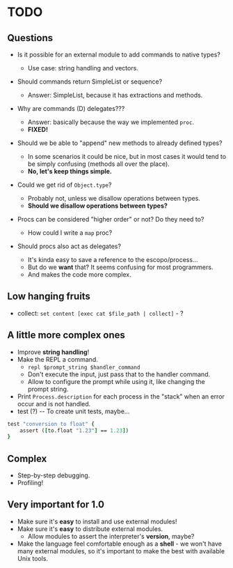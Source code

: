 # TODO

## Questions

* Is it possible for an external module to add commands to native types?
    * Use case: string handling and vectors.

* Should commands return SimpleList or sequence?
    * Answer: SimpleList, because it has extractions and methods.
* Why are commands (D) delegates???
    * Answer: basically because the way we implemented `proc`.
    * **FIXED!**
* Should we be able to "append" new methods to already defined types?
    * In some scenarios it could be nice, but in most cases it would tend
      to be simply confusing (methods all over the place).
    * **No, let's keep things simple.**

* Could we get rid of `Object.type`?
    * Probably not, unless we disallow operations between types.
    * **Should we disallow operations between types?**

* Procs can be considered "higher order" or not? Do they need to?
    * How could I write a `map` proc?
* Should procs also act as delegates?
    * It's kinda easy to save a reference to the escopo/process...
    * But do we **want** that? It seems confusing for most programmers.
    * And makes the code more complex.

## Low hanging fruits

* collect: `set content [exec cat $file_path | collect]` - ?

## A little more complex ones

* Improve **string handling**!
* Make the REPL a command.
    * `repl $prompt_string $handler_command`
    * Don't execute the input, just pass that to the handler command.
    * Allow to configure the prompt while using it, like changing the
      prompt string.
* Print `Process.description` for each process in the "stack" when an
  error occur and is not handled.
* test (?) -- To create unit tests, maybe...

```tcl
test "conversion to float" {
    assert ([to.float "1.23"] == 1.23])
}
```

## Complex

* Step-by-step debugging.
* Profiling!

## Very important for 1.0

* Make sure it's **easy** to install and use external modules!
* Make sure it's **easy** to distribute external modules.
    * Allow modules to assert the interpreter's **version**, maybe?
* Make the language feel comfortable enough as a **shell** - we won't have
  many external modules, so it's important to make the best with available
  Unix tools.
